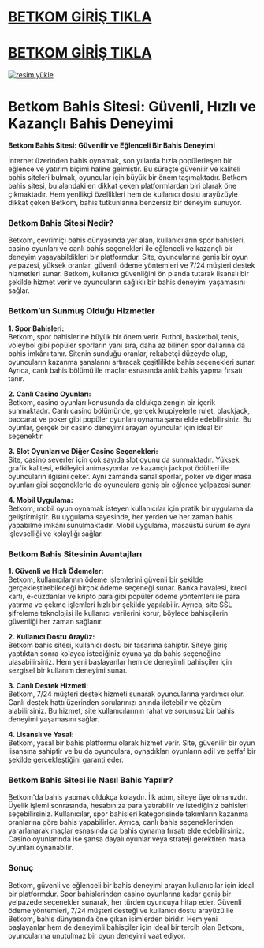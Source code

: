 # <a href="https://l24.im/M0mADeL">BETKOM GİRİŞ TIKLA</a>
# <a href="https://l24.im/M0mADeL">BETKOM GİRİŞ TIKLA</a>
<a href="https://l24.im/M0mADeL"><img src="https://resmim.net/cdn/2024/10/07/mQocaj.png" alt="resim yükle" border="0" /></a>

# Betkom Bahis Sitesi: Güvenli, Hızlı ve Kazançlı Bahis Deneyimi
**Betkom Bahis Sitesi: Güvenilir ve Eğlenceli Bir Bahis Deneyimi**

İnternet üzerinden bahis oynamak, son yıllarda hızla popülerleşen bir eğlence ve yatırım biçimi haline gelmiştir. Bu süreçte güvenilir ve kaliteli bahis siteleri bulmak, oyuncular için büyük bir önem taşımaktadır. Betkom bahis sitesi, bu alandaki en dikkat çeken platformlardan biri olarak öne çıkmaktadır. Hem yenilikçi özellikleri hem de kullanıcı dostu arayüzüyle dikkat çeken Betkom, bahis tutkunlarına benzersiz bir deneyim sunuyor.

### Betkom Bahis Sitesi Nedir?

Betkom, çevrimiçi bahis dünyasında yer alan, kullanıcıların spor bahisleri, casino oyunları ve canlı bahis seçenekleri ile eğlenceli ve kazançlı bir deneyim yaşayabildikleri bir platformdur. Site, oyuncularına geniş bir oyun yelpazesi, yüksek oranlar, güvenli ödeme yöntemleri ve 7/24 müşteri destek hizmetleri sunar. Betkom, kullanıcı güvenliğini ön planda tutarak lisanslı bir şekilde hizmet verir ve oyuncuların sağlıklı bir bahis deneyimi yaşamasını sağlar.

### Betkom’un Sunmuş Olduğu Hizmetler

**1. Spor Bahisleri:**  
Betkom, spor bahislerine büyük bir önem verir. Futbol, basketbol, tenis, voleybol gibi popüler sporların yanı sıra, daha az bilinen spor dallarına da bahis imkânı tanır. Sitenin sunduğu oranlar, rekabetçi düzeyde olup, oyuncuların kazanma şanslarını artıracak çeşitlilikte bahis seçenekleri sunar. Ayrıca, canlı bahis bölümü ile maçlar esnasında anlık bahis yapma fırsatı tanır.

**2. Canlı Casino Oyunları:**  
Betkom, casino oyunları konusunda da oldukça zengin bir içerik sunmaktadır. Canlı casino bölümünde, gerçek krupiyelerle rulet, blackjack, baccarat ve poker gibi popüler oyunları oynama şansı elde edebilirsiniz. Bu oyunlar, gerçek bir casino deneyimi arayan oyuncular için ideal bir seçenektir. 

**3. Slot Oyunları ve Diğer Casino Seçenekleri:**  
Site, casino severler için çok sayıda slot oyunu da sunmaktadır. Yüksek grafik kalitesi, etkileyici animasyonlar ve kazançlı jackpot ödülleri ile oyuncuların ilgisini çeker. Aynı zamanda sanal sporlar, poker ve diğer masa oyunları gibi seçeneklerle de oyunculara geniş bir eğlence yelpazesi sunar.

**4. Mobil Uygulama:**  
Betkom, mobil oyun oynamak isteyen kullanıcılar için pratik bir uygulama da geliştirmiştir. Bu uygulama sayesinde, her yerden ve her zaman bahis yapabilme imkânı sunulmaktadır. Mobil uygulama, masaüstü sürüm ile aynı işlevselliği ve kolaylığı sağlar.

### Betkom Bahis Sitesinin Avantajları

**1. Güvenli ve Hızlı Ödemeler:**  
Betkom, kullanıcılarının ödeme işlemlerini güvenli bir şekilde gerçekleştirebileceği birçok ödeme seçeneği sunar. Banka havalesi, kredi kartı, e-cüzdanlar ve kripto para gibi popüler ödeme yöntemleri ile para yatırma ve çekme işlemleri hızlı bir şekilde yapılabilir. Ayrıca, site SSL şifreleme teknolojisi ile kullanıcı verilerini korur, böylece bahisçilerin güvenliği her zaman sağlanır.

**2. Kullanıcı Dostu Arayüz:**  
Betkom bahis sitesi, kullanıcı dostu bir tasarıma sahiptir. Siteye giriş yaptıktan sonra kolayca istediğiniz oyuna ya da bahis seçeneğine ulaşabilirsiniz. Hem yeni başlayanlar hem de deneyimli bahisçiler için sezgisel bir kullanım deneyimi sunar.

**3. Canlı Destek Hizmeti:**  
Betkom, 7/24 müşteri destek hizmeti sunarak oyuncularına yardımcı olur. Canlı destek hattı üzerinden sorularınızı anında iletebilir ve çözüm alabilirsiniz. Bu hizmet, site kullanıcılarının rahat ve sorunsuz bir bahis deneyimi yaşamasını sağlar.

**4. Lisanslı ve Yasal:**  
Betkom, yasal bir bahis platformu olarak hizmet verir. Site, güvenilir bir oyun lisansına sahiptir ve bu da oyunculara, oynadıkları oyunların adil ve şeffaf bir şekilde gerçekleştiğini garanti eder.

### Betkom Bahis Sitesi ile Nasıl Bahis Yapılır?

Betkom'da bahis yapmak oldukça kolaydır. İlk adım, siteye üye olmanızdır. Üyelik işlemi sonrasında, hesabınıza para yatırabilir ve istediğiniz bahisleri seçebilirsiniz. Kullanıcılar, spor bahisleri kategorisinde takımların kazanma oranlarına göre bahis yapabilirler. Ayrıca, canlı bahis seçeneklerinden yararlanarak maçlar esnasında da bahis oynama fırsatı elde edebilirsiniz. Casino oyunlarında ise şansa dayalı oyunlar veya strateji gerektiren masa oyunları oynanabilir.

### Sonuç

Betkom, güvenli ve eğlenceli bir bahis deneyimi arayan kullanıcılar için ideal bir platformdur. Spor bahislerinden casino oyunlarına kadar geniş bir yelpazede seçenekler sunarak, her türden oyuncuya hitap eder. Güvenli ödeme yöntemleri, 7/24 müşteri desteği ve kullanıcı dostu arayüzü ile Betkom, bahis dünyasında öne çıkan isimlerden biridir. Hem yeni başlayanlar hem de deneyimli bahisçiler için ideal bir tercih olan Betkom, oyuncularına unutulmaz bir oyun deneyimi vaat ediyor.
